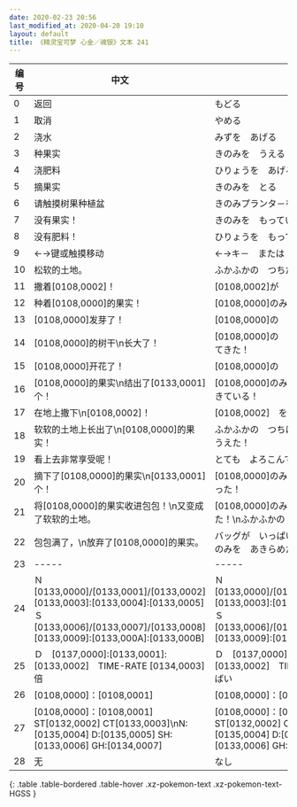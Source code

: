 ```yaml
---
date: 2020-02-23 20:56
last_modified_at: 2020-04-20 19:10
layout: default
title: 《精灵宝可梦 心金／魂银》文本 241
---
```

| 编号 | 中文 | 日文 |
| ---- | ---- | ---- |
| 0 | 返回 | もどる |
| 1 | 取消 | やめる |
| 2 | 浇水 | みずを　あげる |
| 3 | 种果实 | きのみを　うえる |
| 4 | 浇肥料 | ひりょうを　あげる |
| 5 | 摘果实 | きのみを　とる |
| 6 | 请触摸树果种植盆 | きのみプランタ－を\nタッチしてください |
| 7 | 没有果实！ | きのみを　もっていません！ |
| 8 | 没有肥料！ | ひりょうを　もっていません！ |
| 9 | ←→键或触摸移动 | ←→キ－　または　タッチで　いどう |
| 10 | 松软的土地。 | ふかふかの　つちだ |
| 11 | 撒着[0108,0002]！ | [0108,0002]が　まいてある！ |
| 12 | 种着[0108,0000]的果实！ | [0108,0000]のみが　うえてある！ |
| 13 | [0108,0000]发芽了！ | [0108,0000]の　めが　でてきた！ |
| 14 | [0108,0000]的树干\n长大了！ | [0108,0000]の　みきが\nおおきく　なってきた！ |
| 15 | [0108,0000]开花了！ | [0108,0000]の　はなが　さいている！ |
| 16 | [0108,0000]的果实\n结出了[0133,0001]个！ | [0108,0000]のみが\n[0133,0001]こ　できている！ |
| 17 | 在地上撒下\n[0108,0002]！ | [0108,0002]　を\nつちに　まきました！ |
| 18 | 软软的土地上长出了\n[0108,0000]的果实！ | ふかふかの　つちに\n[0108,0000]のみを　うえた！ |
| 19 | 看上去非常享受呢！ | とても　よろこんで　いるようだ！ |
| 20 | 摘下了[0108,0000]的果实\n[0133,0001]个！ | [0108,0000]のみを\n[0133,0001]こ　とった！ |
| 21 | 将[0108,0000]的果实收进包包！\n又变成了软软的土地。 | [0108,0000]のみを　バッグに　しまった！\nふかふかの　つちに　もどった |
| 22 | 包包满了，\n放弃了[0108,0000]的果实。 | バッグが　いっぱいだった\n[0108,0000]のみを　あきらめた |
| 23 | ----- | ----- |
| 24 | Ｎ　[0133,0000]/[0133,0001]/[0133,0002] [0133,0003]:[0133,0004]:[0133,0005]　Ｓ　[0133,0006]/[0133,0007]/[0133,0008] [0133,0009]:[0133,000A]:[0133,000B] | Ｎ　[0133,0000]/[0133,0001]/[0133,0002] [0133,0003]:[0133,0004]:[0133,0005]　Ｓ　[0133,0006]/[0133,0007]/[0133,0008] [0133,0009]:[0133,000A]:[0133,000B] |
| 25 | Ｄ　[0137,0000]:[0133,0001]:[0133,0002]　TIME-RATE [0134,0003]倍 | Ｄ　[0137,0000]:[0133,0001]:[0133,0002]　TIME-RATE [0134,0003]ばい |
| 26 | [0108,0000]：[0108,0001] | [0108,0000]：[0108,0001] |
| 27 | [0108,0000]：[0108,0001] ST[0132,0002] CT[0133,0003]\nN:[0135,0004] D:[0135,0005] SH:[0133,0006] GH:[0134,0007] | [0108,0000]：[0108,0001] ST[0132,0002] CT[0133,0003]\nN:[0135,0004] D:[0135,0005] SH:[0133,0006] GH:[0134,0007] |
| 28 | 无 | なし |
{: .table .table-bordered .table-hover .xz-pokemon-text .xz-pokemon-text-HGSS }
